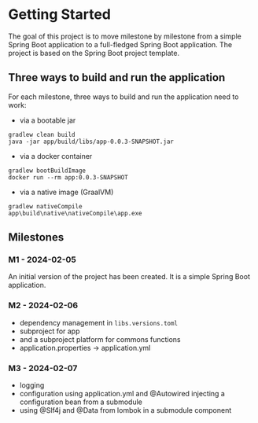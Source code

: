 # Getting Started

The goal of this project is to move milestone by milestone from a simple Spring Boot application
to a full-fledged Spring Boot application. The project is based on the Spring Boot project template.

## Three ways to build and run the application

For each milestone, three ways to build and run the application need to work:

* via a bootable jar

```
gradlew clean build
java -jar app/build/libs/app-0.0.3-SNAPSHOT.jar
```

* via a docker container

```
gradlew bootBuildImage
docker run --rm app:0.0.3-SNAPSHOT
```

* via a native image (GraalVM)

```
gradlew nativeCompile
app\build\native\nativeCompile\app.exe
```

## Milestones

### M1 - 2024-02-05

An initial version of the project has been created. It is a simple Spring Boot application.

### M2 - 2024-02-06 

- dependency management in ```libs.versions.toml```
- subproject for app
- and a subproject platform for commons functions
- application.properties -> application.yml 

### M3 - 2024-02-07 

- logging
- configuration using application.yml and @Autowired injecting a configuration bean from a submodule
- using @Slf4j and @Data from lombok in a submodule component

